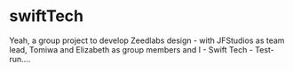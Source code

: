 # swiftTech
Yeah, a group project to develop Zeedlabs design - with JFStudios as team lead, Tomiwa and Elizabeth as group members and I - Swift Tech  -  Test-run....
